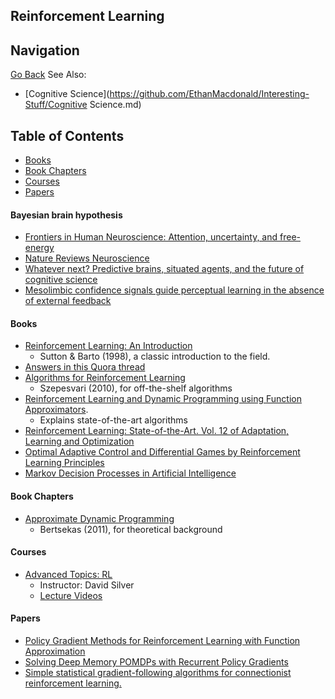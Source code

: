 ## Reinforcement Learning

## Navigation

[Go Back](https://github.com/EthanMacdonald/Interesting-Stuff)
See Also:
- [Cognitive Science](https://github.com/EthanMacdonald/Interesting-Stuff/Cognitive Science.md)

## Table of Contents
- [Books](#books)
- [Book Chapters](#book-chapters)
- [Courses](#courses)
- [Papers](#papers)

#### Bayesian brain hypothesis
- [Frontiers in Human Neuroscience: Attention, uncertainty, and free-energy](http://www.fil.ion.ucl.ac.uk/~karl/Attention%20uncertainty%20and%20free-energy.pdf)
- [Nature Reviews Neuroscience](http://www.fil.ion.ucl.ac.uk/~karl/The%20free-energy%20principle%20A%20unified%20brain%20theory.pdf)
- [Whatever next? Predictive brains, situated agents, and the future of cognitive science](http://www.fil.ion.ucl.ac.uk/~karl/Whatever%20next.pdf)
- [Mesolimbic confidence signals guide perceptual learning in the absence of external feedback](http://elifesciences.org/content/5/e13388v1)

#### Books
- [Reinforcement Learning: An Introduction](https://www.amazon.ca/Reinforcement-Learning-Introduction-Richard-Sutton/dp/0262193981)
	- Sutton & Barto (1998), a classic introduction to the field.
- [Answers in this Quora thread](https://www.quora.com/What-are-the-best-books-about-reinforcement-learning)
- [Algorithms for Reinforcement Learning](http://www.ualberta.ca/~szepesva/RLBook.html)
	- Szepesvari (2010), for off-the-shelf algorithms
- [Reinforcement Learning and Dynamic Programming using Function Approximators](http://rlbook.busoniu.net/). 
	- Explains state-of-the-art algorithms
- [Reinforcement Learning: State-of-the-Art. Vol. 12 of Adaptation, Learning and Optimization](http://www.springer.com/us/book/9783642276446)
- [Optimal Adaptive Control and Differential Games by Reinforcement Learning Principles](http://www.theiet.org/resources/books/control/opt_adp.cfm)
- [Markov Decision Processes in Artificial Intelligence](http://ca.wiley.com/WileyCDA/WileyTitle/productCd-1848211678.html)

#### Book Chapters
- [Approximate Dynamic Programming](http://web.mit.edu/dimitrib/www/dpchapter.pdf)
	- Bertsekas (2011), for theoretical background

#### Courses
- [Advanced Topics: RL](http://www0.cs.ucl.ac.uk/staff/d.silver/web/Teaching.html)
	- Instructor: David Silver
	- [Lecture Videos](http://www.machinelearningtalks.com/tag/rl-course)

#### Papers
- [Policy Gradient Methods for Reinforcement Learning with Function Approximation](https://webdocs.cs.ualberta.ca/~sutton/papers/SMSM-NIPS99.pdf)
- [Solving Deep Memory POMDPs with Recurrent Policy Gradients](http://people.idsia.ch/~foerster/2007/2/icann2007.pdf)
- [Simple statistical gradient-following algorithms for connectionist reinforcement learning.](http://www-anw.cs.umass.edu/~barto/courses/cs687/williams92simple.pdf)
